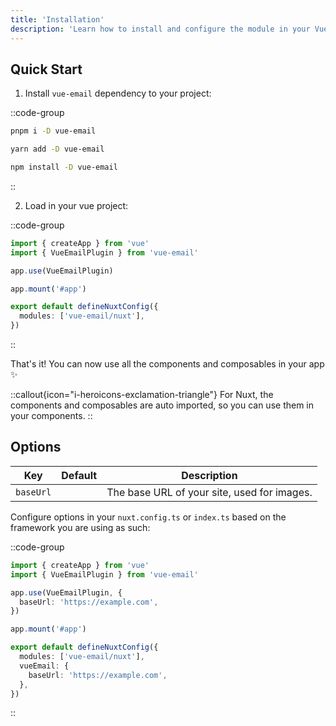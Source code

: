 ```yaml
---
title: 'Installation'
description: 'Learn how to install and configure the module in your Vue app.'
---
```


## Quick Start

1. Install `vue-email` dependency to your project:

::code-group

```sh [pnpm]
pnpm i -D vue-email
```

```bash [yarn]
yarn add -D vue-email
```

```bash [npm]
npm install -D vue-email
```

::

2. Load in your vue project:

::code-group

```ts [Vue 3]
import { createApp } from 'vue'
import { VueEmailPlugin } from 'vue-email'

app.use(VueEmailPlugin)

app.mount('#app')
```

```ts [Nuxt 3]
export default defineNuxtConfig({
  modules: ['vue-email/nuxt'],
})
```
::

That's it! You can now use all the components and composables in your app ✨

::callout{icon="i-heroicons-exclamation-triangle"}
For Nuxt, the components and composables are auto imported, so you can use them in your components.
::


## Options

| Key                      | Default                | Description                                      |
| ------------------------ | ---------------------- | ------------------------------------------------ |
| `baseUrl`                 |                     | The base URL of your site, used for images.    |

Configure options in your `nuxt.config.ts` or `index.ts` based on the framework you are using as such:

::code-group

```ts [Vue 3]
import { createApp } from 'vue'
import { VueEmailPlugin } from 'vue-email'

app.use(VueEmailPlugin, {
  baseUrl: 'https://example.com',
})

app.mount('#app')
```

```ts [Nuxt 3]
export default defineNuxtConfig({
  modules: ['vue-email/nuxt'],
  vueEmail: {
    baseUrl: 'https://example.com',
  },
})
```
::
